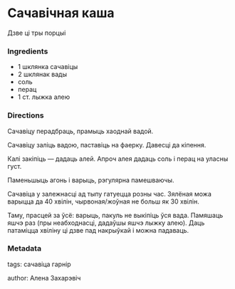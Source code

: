 # Сачавічная каша

Дзве ці тры порцыі

### Ingredients

 * 1 шклянка сачавіцы
 * 2 шклянак вады
 * соль
 * перац
 * 1 ст. лыжка алею

### Directions

Сачавіцу перадбраць, прамыць хаоднай вадой.

Сачавіцу заліць вадою, паставіць на фаерку. Давесці да кіпення.

Калі закіпіць — дадаць алей. Апроч алея дадаць соль і перац на уласны густ.

Паменьшыць агонь і варыць, рэгулярна памешваючы. 

Сачавіца у залежнасці ад тыпу гатуецца розны час. Зялёная можа варыцца да 40 хвілін, чырвоная/жоўная не больш як 30 хвілін.

Таму, прасцей за ўсё: варыць, пакуль не выкіпіць ўся вада. Памяшаць яшчэ раз (пры неабходнасці, дадаўшы яшчэ лыжку алею). Даць патаміцца хвіліну ці дзве пад накрыўкай і можна падаваць.

### Metadata

tags: сачавіца гарнір

author: Алена Захарэвіч
